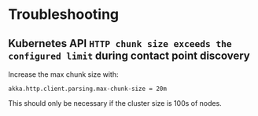 # Troubleshooting

## Kubernetes API `HTTP chunk size exceeds the configured limit` during contact point discovery 

Increase the max chunk size with:

```
akka.http.client.parsing.max-chunk-size = 20m
```

This should only be necessary if the cluster size is 100s of nodes.
